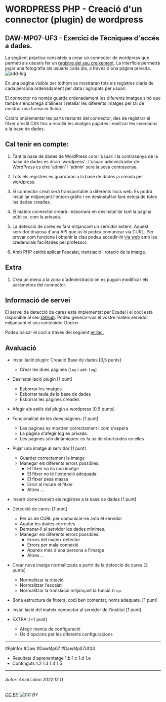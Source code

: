 # WORDPRESS PHP - Creació d'un connector (plugin) de wordpress
## DAW-MP07-UF3 - Exercici de Tècniques d'accés a dades.
La següent pràctica consisteix a crear un connector de wordpress que permeti als usuaris fer un [registre del seu creixement](https://www.youtube.com/watch?v=65nfbW-27ps). La interfície permetrà pujar una fotografia als usuaris cada dia, a través d'una pàgina privada.
![add-log](https://i.imgur.com/ANMEvoJ.png)

En una pàgina visible per tothom es mostraran tots els registres diaris de cada persona ordenadament per data i agrupats per usuari.

El connector no només guarda ordenadament les diferents imatges sinó que també s'encarrega d'alinear i retallar les diferents imatges per tal de mostrar una transició fluida.

Caldrà implementar les parts restants del connector, des de registrar el fitxer d'estil CSS fins a recollir les imatges pujades i realitzar les insercions a la base de dades.

## Cal tenir en compte:

1. Tant la base de dades de WordPress com l'usuari i la contrasenya de la base de dades es diran 'wordpress'. L'usuari administrador de WordPress es dirà 'admin' i 'admin' serà la seva contrasenya.

1. Tots els registres es guardaran a la base de dades ja creada per [wordpress.](https://www.davidangulo.xyz/how-to-insert-data-into-wordpress-database/)

1. El connector creat serà transportable a diferents llocs web. Es podrà instal·lar mitjançant l'entorn gràfic i en desinstal·lar farà neteja de totes les dades creades.

1. El mateix connector crearà i esborrarà en desinstal·lar tant la pàgina pública, com la privada.

1. La detecció de cares es farà mitjançant un servidor extern. Aquest servidor disposa d'una API que us hi podeu comunicar via CURL. Per provar com funciona i obtenir la clau podeu accedir-hi [via web](http://172.24.200.10:8000/login) amb les credencials facilitades pel professor.

1. Amb PHP caldrà aplicar l'escalat, translació i rotació de la imatge.

## Extra
1. Crea un menú a la zona d'administració on es puguin modificar els paràmetres del connector.

## Informació de servei
El servei de detecció de cares està implementat per Exadel i el codi està disponible al seu [GitHub](https://github.com/exadel-inc/CompreFace). Podeu generar-vos el vostre mateix servidor mitjançant el seu contenidor Docker.

Podeu baixar el codi a través del següent [enllaç.](https://downgit.github.io/#/home?url=https://github.com/aniollidon/gitbook-php/tree/master/activitats/DAW-MP07/DAW-MP07-UF3/wordpress-php-plugin)

## Avaluació



+ Instal·lació plugin: Creació Base de dades [0,5 punts]
	+ Crear les dues pàgines (`log` i `add-log`)
    
+ Desinstal·lació plugin [1 punt]
	+ Esborrar les imatges
	+ Esborrar taula de la base de dades
	+ Esborrar les pàgines creades

+ Afegir els estils del plugin a wordpress [0,5 punts]

+ Funcionalitat de les dues pàgines. [1 punt]
	+ Les pàgines es mostren correctament i com s'espera
	+ La pàgina d'afegir log és privada.
	+ Les pàgines són dinàmiques: es fa ús de shortcodes en elles

+ Pujar una imatge al servidor [1 punt]
	+ Guardar correctament la imatge
	+ Manegar els diferents errors possibles: 
		+ El fitxer no és una imatge
		+ El fitxer no té l'extenció adequada
		+ El fitxer pesa massa
		+ Error al moure el fitxer
		+ Altres ... 

+ Inserir correctament els registres a la base de dades [1 punt]

+ Detecció de cares:  [1 punt]
	+ Fer ús de CURL per comunicar-se amb el servidor
	+ Agafar les dades correctes
	+ Demanar-li al servidor les dades mínimes.
	+ Manegar els diferents errors possibles:
		+ Errors del mateix detector
		+ Errors per mala connexió
		+ Apareix més d'una persona a l'imatge
		+ Altres ...
		
+ Crear nova imatge normalitzada a partir de la detecció de cares [2 punts]
	+ Normalitzar la rotació
	+ Normalitzar l'escalat
	+ Normalitzar la translació mitjançant la funció `Crop`.

+ Bona estructura de fitxers, codi ben comentat, noms adequats. [1 punt]

+ Instal·lació del mateix connector al servidor de l'institut [1 punt]

+ EXTRA: [+1 punt]
	+ Afegir menús de configuració
	+ Ús d'opcions per les diferents configuracions







---

#FpInfor #Daw #DawMp07 #DawMp07Uf03

* Resultats d'aprenentatge 1.b 1.c 1.d 1.e
* Continguts 1.2 1.3 1.4 1.5
---

###### Autor: Aniol Lidon 2022.12.11
###### [CC BY](https://creativecommons.org/licenses/by/4.0/) ![CC BY](https://licensebuttons.net/l/by/3.0/80x15.png)
